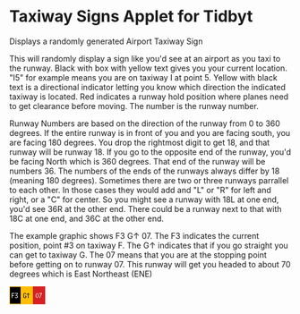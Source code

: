 # Taxiway Signs Applet for Tidbyt

Displays a randomly generated Airport Taxiway Sign

This will randomly display a sign like you'd see at an airport as you taxi to the runway.
Black with box with yellow text gives you your current location. "I5" for example means you are on taxiway I at point 5.
Yellow with black text is a directional indicator letting you know which direction the indicated taxiway is located.
Red indicates a runway hold position where planes need to get clearance before moving. The number is the runway number.

Runway Numbers are based on the direction of the runway from 0 to 360 degrees. If the entire runway is in front of you and you are facing south, you are facing 180 degrees. You drop the rightmost digit to get 18, and that runway will be runway 18. If you go to the opposite end of the runway, you'd be facing North which is 360 degrees. That end of the runway will be numbers 36. The numbers of the ends of the runways always differ by 18 (meaning 180 degrees).  Sometimes there are two or three runways parrallel to each other. In those cases they would add and "L" or "R" for left and right, or a "C" for center.  So you might see a runway with 18L at one end, you'd see 36R at the other end. There could be a runway next to that with 18C at one end, and 36C at the other end.

The example graphic shows F3 G↑ 07. The F3 indicates the current position, point #3 on taxiway F. The G↑ indicates that if you go straight you can get to taxiway G. The 07 means that you are at the stopping point before getting on to runway 07. This runway will get you headed to about 70 degrees which is East Northeast (ENE)

![Taxiway Signs Applet for Tidbyt](taxiway_signs.webp)
